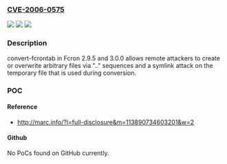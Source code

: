 ### [CVE-2006-0575](https://cve.mitre.org/cgi-bin/cvename.cgi?name=CVE-2006-0575)
![](https://img.shields.io/static/v1?label=Product&message=n%2Fa&color=blue)
![](https://img.shields.io/static/v1?label=Version&message=n%2Fa&color=blue)
![](https://img.shields.io/static/v1?label=Vulnerability&message=n%2Fa&color=brighgreen)

### Description

convert-fcrontab in Fcron 2.9.5 and 3.0.0 allows remote attackers to create or overwrite arbitrary files via ".." sequences and a symlink attack on the temporary file that is used during conversion.

### POC

#### Reference
- http://marc.info/?l=full-disclosure&m=113890734603201&w=2

#### Github
No PoCs found on GitHub currently.

